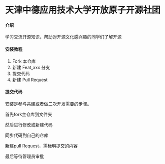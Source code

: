 # 天津中德应用技术大学开放原子开源社团

#### 介绍
学习交流开源知识，帮助对开源文化感兴趣的同学们了解开源


#### 安装教程

1.  Fork 本仓库
2.  新建 Feat_xxx 分支
3.  提交代码
4.  新建 Pull Request

#### 提交代码

安装是参与共建或者做二次开发需要的步骤。

首先fork主仓库到文件夹

然后进行修改或新建代码

同步代码到自己的仓库

新建pull Request，需标明提交的内容

最后等待管理员审批